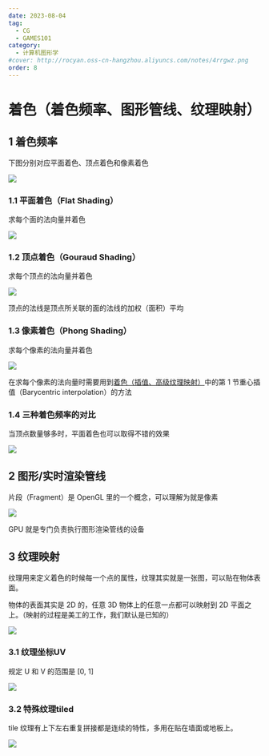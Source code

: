 ```yaml
---
date: 2023-08-04
tag:
  - CG
  - GAMES101
category:
  - 计算机图形学
#cover: http://rocyan.oss-cn-hangzhou.aliyuncs.com/notes/4rrgwz.png
order: 8
---
```


# 着色（着色频率、图形管线、纹理映射）

## 1 着色频率

下图分别对应平面着色、顶点着色和像素着色

![](https://rocyan.oss-cn-hangzhou.aliyuncs.com/blog/202406261211333.png)

### 1.1 平面着色（Flat Shading）

求每个面的法向量并着色

![](https://rocyan.oss-cn-hangzhou.aliyuncs.com/blog/202406261211904.png)

### 1.2 顶点着色（Gouraud Shading）

求每个顶点的法向量并着色

![](https://rocyan.oss-cn-hangzhou.aliyuncs.com/blog/202406261211459.png)

顶点的法线是顶点所关联的面的法线的加权（面积）平均

### 1.3 像素着色（Phong Shading） 

求每个像素的法向量并着色 

![](https://rocyan.oss-cn-hangzhou.aliyuncs.com/blog/202406261211063.png)

在求每个像素的法向量时需要用到[着色（插值、高级纹理映射）](shading3.html)中的第 1 节重心插值（Barycentric interpolation）的方法

### 1.4 三种着色频率的对比

当顶点数量够多时，平面着色也可以取得不错的效果

![](https://rocyan.oss-cn-hangzhou.aliyuncs.com/blog/202406261211612.png)

## 2 图形/实时渲染管线

片段（Fragment）是 OpenGL 里的一个概念，可以理解为就是像素

![](https://rocyan.oss-cn-hangzhou.aliyuncs.com/blog/202406261211127.png)

GPU 就是专门负责执行图形渲染管线的设备

## 3 纹理映射

纹理用来定义着色的时候每一个点的属性，纹理其实就是一张图，可以贴在物体表面。

 物体的表面其实是 2D 的，任意 3D 物体上的任意一点都可以映射到 2D 平面之上。（映射的过程是美工的工作，我们默认是已知的）

![](https://rocyan.oss-cn-hangzhou.aliyuncs.com/blog/202406261211402.png)

### 3.1 纹理坐标UV

规定 U 和 V 的范围是 [0, 1]

![](https://rocyan.oss-cn-hangzhou.aliyuncs.com/blog/202406261212067.png)

### 3.2 特殊纹理tiled

tile 纹理有上下左右重复拼接都是连续的特性，多用在贴在墙面或地板上。

![](https://rocyan.oss-cn-hangzhou.aliyuncs.com/blog/202406261212577.png)
